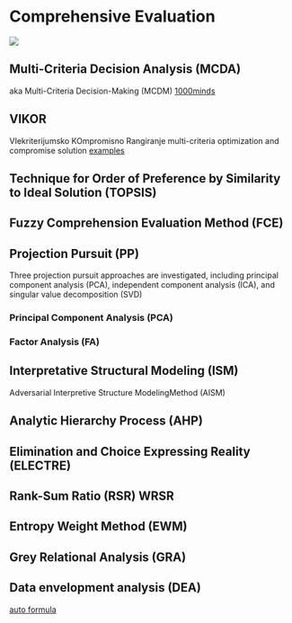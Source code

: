 # Comprehensive Evaluation
![](https://picx.zhimg.com/80/v2-49852ba3fe5dd36d32800b729a5ca773_1440w.webp?source=1def8aca)

## Multi-Criteria Decision Analysis (MCDA)
aka Multi-Criteria Decision-Making (MCDM)
[1000minds](https://www.1000minds.com/decision-making/what-is-mcdm-mcda)

## VIKOR
VIekriterijumsko KOmpromisno Rangiranje
multi-criteria optimization and compromise solution
[examples](https://www.sciencedirect.com/topics/computer-science/vikor)

## Technique for Order of Preference by Similarity to Ideal Solution (TOPSIS)

## Fuzzy Comprehension Evaluation Method (FCE)

## Projection Pursuit (PP)
Three projection pursuit approaches are investigated, including principal component analysis (PCA), independent component analysis (ICA), and singular value decomposition (SVD)

### Principal Component Analysis (PCA)

### Factor Analysis (FA)

## Interpretative Structural Modeling (ISM)

Adversarial Interpretive Structure ModelingMethod (AISM)

## Analytic Hierarchy Process (AHP)

## Elimination and Choice Expressing Reality (ELECTRE)

## Rank-Sum Ratio (RSR) WRSR

## Entropy Weight Method (EWM)

## Grey Relational Analysis (GRA)

## Data envelopment analysis (DEA)

[auto formula](https://www.huaxuejia.cn/ism/CE-SAISM/vikor_aism.php)
